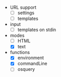 - URL support
  - [ ] settings
  - [ ] templates
- input
  - [ ] templates on stdin
- modes
  - [ ] HTML
  - [x] text
- functions
  - [x] environment
  - [x] commandLine
  - [ ] osquery
